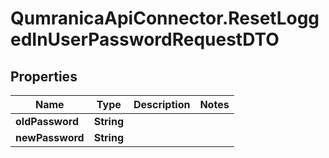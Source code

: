 # QumranicaApiConnector.ResetLoggedInUserPasswordRequestDTO

## Properties

Name | Type | Description | Notes
------------ | ------------- | ------------- | -------------
**oldPassword** | **String** |  | 
**newPassword** | **String** |  | 


